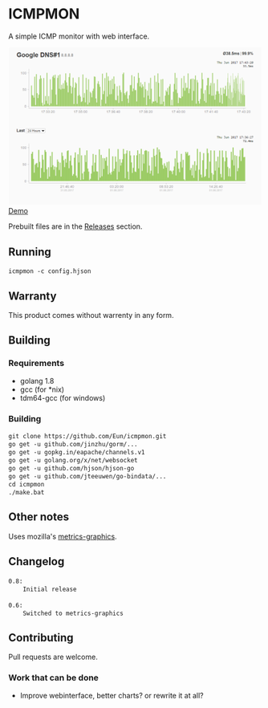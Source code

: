 # ICMPMON
A simple ICMP monitor with web interface.

![](https://raw.githubusercontent.com/Eun/icmpmon/master/screenshot.png)  
[Demo](https://eun.github.io/icmpmon)

Prebuilt files are in the [Releases](https://github.com/Eun/icmpmon/releases) section.

## Running
    icmpmon -c config.hjson

## Warranty
This product comes without warrenty in any form.

## Building
### Requirements

* golang 1.8
* gcc (for *nix)
* tdm64-gcc (for windows)

### Building

    git clone https://github.com/Eun/icmpmon.git
    go get -u github.com/jinzhu/gorm/...
    go get -u gopkg.in/eapache/channels.v1
    go get -u golang.org/x/net/websocket
    go get -u github.com/hjson/hjson-go
    go get -u github.com/jteeuwen/go-bindata/...
    cd icmpmon
    ./make.bat

## Other notes
Uses mozilla's [metrics-graphics](https://github.com/mozilla/metrics-graphics).


## Changelog

    0.8:
        Initial release

    0.6:
        Switched to metrics-graphics

## Contributing
Pull requests are welcome.  

### Work that can be done
* Improve webinterface, better charts? or rewrite it at all?
